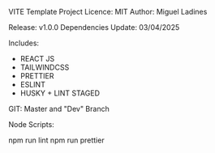 VITE Template Project
Licence: MIT
Author: Miguel Ladines

Release: v1.0.0
Dependencies Update: 03/04/2025

Includes:

- REACT JS
- TAILWINDCSS
- PRETTIER
- ESLINT
- HUSKY + LINT STAGED

GIT: Master and "Dev" Branch

Node Scripts:

npm run lint
npm run prettier
